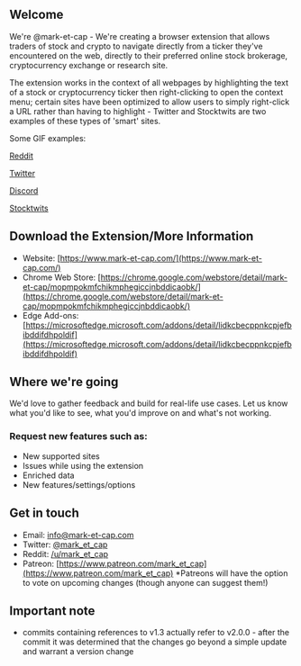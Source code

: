 ## Welcome
We're @mark-et-cap - We're creating a browser extension that allows traders of stock and crypto to navigate directly from a ticker they've encountered on the web, directly to their preferred online stock brokerage, cryptocurrency exchange or research site. 

The extension works in the context of all webpages by highlighting the text of a stock or cryptocurrency ticker then right-clicking to open the context menu; certain sites have been optimized to allow users to simply right-click a URL rather than having to highlight - Twitter and Stocktwits are two examples of these types of 'smart' sites. 

Some GIF examples:

  [Reddit](https://imgur.com/7iqVih7) 

  [Twitter](https://imgur.com/lvE40eT) 

  [Discord](https://imgur.com/QIVFwkU) 

  [Stocktwits](https://imgur.com/UsNzXZi) 
  
 ## Download the Extension/More Information
  - Website: [https://www.mark-et-cap.com/](https://www.mark-et-cap.com/)
  - Chrome Web Store: [https://chrome.google.com/webstore/detail/mark-et-cap/mopmpokmfchikmphegiccjnbddicaobk/](https://chrome.google.com/webstore/detail/mark-et-cap/mopmpokmfchikmphegiccjnbddicaobk/)
  - Edge Add-ons: [https://microsoftedge.microsoft.com/addons/detail/lidkcbecppnkcpjefbibddifdhpoldif](https://microsoftedge.microsoft.com/addons/detail/lidkcbecppnkcpjefbibddifdhpoldif)

## Where we're going

We'd love to gather feedback and build for real-life use cases. Let us know what you'd like to see, what you'd improve on and what's not working.
  
### Request new features such as:
  - New supported sites
  - Issues while using the extension
  - Enriched data
  - New features/settings/options

## Get in touch
  - Email: [info@mark-et-cap.com](info@mark-et-cap.com)
  - Twitter: [@mark_et_cap](https://twitter.com/mark_et_cap)
  - Reddit: [/u/mark_et_cap](https://www.reddit.com/user/mark_et_cap)
  - Patreon: [https://www.patreon.com/mark_et_cap](https://www.patreon.com/mark_et_cap) 
    *Patreons will have the option to vote on upcoming changes (though anyone can suggest them!)
    
 ## Important note
  - commits containing references to v1.3 actually refer to v2.0.0 - after the commit it was determined that the changes go beyond a simple update and warrant a version change
